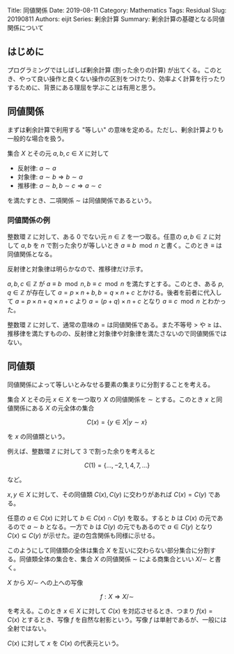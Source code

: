 Title: 同値関係
Date: 2019-08-11
Category: Mathematics
Tags: Residual
Slug: 20190811
Authors: eijit
Series: 剰余計算
Summary: 剰余計算の基礎となる同値関係について

## はじめに

プログラミングではしばしば剰余計算 (割った余りの計算) が出てくる。このとき、やって良い操作と良くない操作の区別をつけたり、効率よく計算を行ったりするために、背景にある理屈を学ぶことは有用と思う。

## 同値関係

まずは剰余計算で利用する "等しい" の意味を定める。ただし、剰余計算よりも一般的な場合を扱う。

集合 $X$ とその元 $a, b, c \in X$ に対して

* 反射律: $a \sim a$
* 対象律: $a \sim b \Rightarrow b \sim a$
* 推移律: $a \sim b, b \sim c \Rightarrow a \sim c$

を満たすとき、二項関係 $\sim$ は同値関係であるという。

### 同値関係の例

整数環 $\mathbb{Z}$ に対して、ある $0$ でない元 $n \in \mathbb{Z}$ を一つ取る。任意の $a, b \in \mathbb{Z}$ に対して $a, b$ を $n$ で割った余りが等しいとき $a \equiv b \mod n$ と書く。このとき $\equiv$ は同値関係となる。

反射律と対象律は明らかなので、推移律だけ示す。

$a, b, c \in \mathbb{Z}$ が $a \equiv b \mod n, b \equiv c \mod n$ を満たすとする。このとき、ある $p, q \in \mathbb{Z}$ が存在して $a = p \times n + b, b = q \times n + c$ とかける。後者を前者に代入して $a = p \times n + q \times n + c$ より $a = (p + q) \times n + c$ となり $a \equiv c \mod n$ とわかった。

整数環 $\mathbb{Z}$ に対して、通常の意味の $=$ は同値関係である。また不等号 $>$ や $\geq$ は、推移律を満たすものの、反射律と対象律や対象律を満たさないので同値関係ではない。

## 同値類

同値関係によって等しいとみなせる要素の集まりに分割することを考える。

集合 $X$ とその元 $x \in X$ を一つ取り $X$ の同値関係を $\sim$ とする。このとき $x$ と同値関係にある $X$ の元全体の集合

$$C(x) = \left\{y \in X|y \sim x\right\}$$

を $x$ の同値類という。

例えば、整数環 $\mathbb{Z}$ に対して 3 で割った余りを考えると

$$C(1) = \left\{\ldots, -2, 1, 4, 7, \ldots\right\}$$

など。

$x, y \in X$ に対して、その同値類 $C(x), C(y)$ に交わりがあれば $C(x) = C(y)$ である。

任意の $a \in C(x)$ に対して $b \in C(x) \cap C(y)$ を取る。すると $b$ は $C(x)$ の元であるので $a \sim b$ となる。一方で $b$ は $C(y)$ の元でもあるので $a \in C(y)$ となり $C(x) \subseteq C(y)$ が示せた。逆の包含関係も同様に示せる。

このようにして同値類の全体は集合 $X$ を互いに交わらない部分集合に分割する。同値類全体の集合を、集合 $X$ の同値関係 $\sim$ による商集合といい $X/\sim$ と書く。

$X$ から $X/\sim$ への上への写像

$$f: X\Rightarrow X/\sim$$

を考える。このとき $x \in X$ に対して $C(x)$ を対応させるとき、つまり $f(x) = C(x)$ とするとき、写像 $f$ を自然な射影という。写像 $f$ は単射であるが、一般には全射ではない。

$C(x)$ に対して $x$ を $C(x)$ の代表元という。
